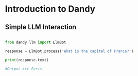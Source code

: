 # Introduction to Dandy

## Simple LLM Interaction

```python

from dandy.llm import LlmBot 

response = LlmBot.process('What is the capital of France?')

print(response.text)

#Output >>> Paris

```